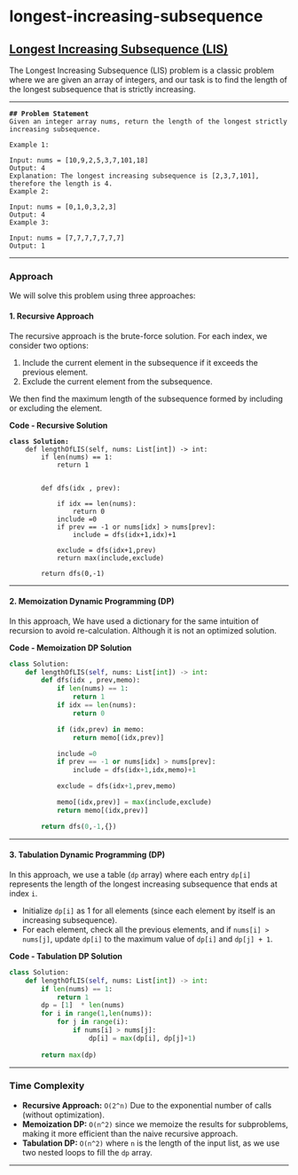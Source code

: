# longest-increasing-subsequence

## [Longest Increasing Subsequence (LIS)](https://leetcode.com/problems/longest-increasing-subsequence/)

The Longest Increasing Subsequence (LIS) problem is a classic problem where we are given an array of integers, and our task is to find the length of the longest subsequence that is strictly increasing.

***

<pre class="language-markdown"><code class="lang-markdown"><strong>## Problem Statement
</strong>Given an integer array nums, return the length of the longest strictly increasing subsequence.

Example 1:

Input: nums = [10,9,2,5,3,7,101,18]
Output: 4
Explanation: The longest increasing subsequence is [2,3,7,101], therefore the length is 4.
Example 2:

Input: nums = [0,1,0,3,2,3]
Output: 4
Example 3:

Input: nums = [7,7,7,7,7,7,7]
Output: 1
</code></pre>

***

### Approach

We will solve this problem using three approaches:

#### 1. **Recursive Approach**

The recursive approach is the brute-force solution. For each index, we consider two options:

1. Include the current element in the subsequence if it exceeds the previous element.
2. Exclude the current element from the subsequence.

We then find the maximum length of the subsequence formed by including or excluding the element.

**Code - Recursive Solution**

<pre class="language-python"><code class="lang-python"><strong>class Solution:
</strong>    def lengthOfLIS(self, nums: List[int]) -> int:
        if len(nums) == 1:
            return 1
        

        def dfs(idx , prev):
            
            if idx == len(nums):
                return 0
            include =0
            if prev == -1 or nums[idx] > nums[prev]:
                include = dfs(idx+1,idx)+1

            exclude = dfs(idx+1,prev)
            return max(include,exclude)

        return dfs(0,-1)
</code></pre>

***

#### 2. **Memoization Dynamic Programming (DP)**

In this approach, We have used a dictionary for the same intuition of recursion to avoid re-calculation. Although it is not an optimized solution.

**Code - Memoization DP Solution**

```python
class Solution:
    def lengthOfLIS(self, nums: List[int]) -> int:
        def dfs(idx , prev,memo):
            if len(nums) == 1:
                return 1
            if idx == len(nums):
                return 0

            if (idx,prev) in memo:
                return memo[(idx,prev)]

            include =0
            if prev == -1 or nums[idx] > nums[prev]:
                include = dfs(idx+1,idx,memo)+1

            exclude = dfs(idx+1,prev,memo)

            memo[(idx,prev)] = max(include,exclude)
            return memo[(idx,prev)]

        return dfs(0,-1,{})
```

***

#### 3. **Tabulation Dynamic Programming (DP)**

In this approach, we use a table (`dp` array) where each entry `dp[i]` represents the length of the longest increasing subsequence that ends at index `i`.

* Initialize `dp[i]` as 1 for all elements (since each element by itself is an increasing subsequence).
* For each element, check all the previous elements, and if `nums[i] > nums[j]`, update `dp[i]` to the maximum value of `dp[i]` and `dp[j] + 1`.

**Code - Tabulation DP Solution**

```python
class Solution:
    def lengthOfLIS(self, nums: List[int]) -> int:
        if len(nums) == 1:
            return 1
        dp = [1]  * len(nums)
        for i in range(1,len(nums)):
            for j in range(i):
                if nums[i] > nums[j]:
                    dp[i] = max(dp[i], dp[j]+1)
                
        return max(dp)
```

***

### Time Complexity

* **Recursive Approach:** `O(2^n)` Due to the exponential number of calls (without optimization).
* **Memoization DP:**  `O(n^2)` since we memoize the results for subproblems, making it more efficient than the naive recursive approach.
* **Tabulation DP:**  `O(n^2)` where `n` is the length of the input list, as we use two nested loops to fill the `dp` array.

***
